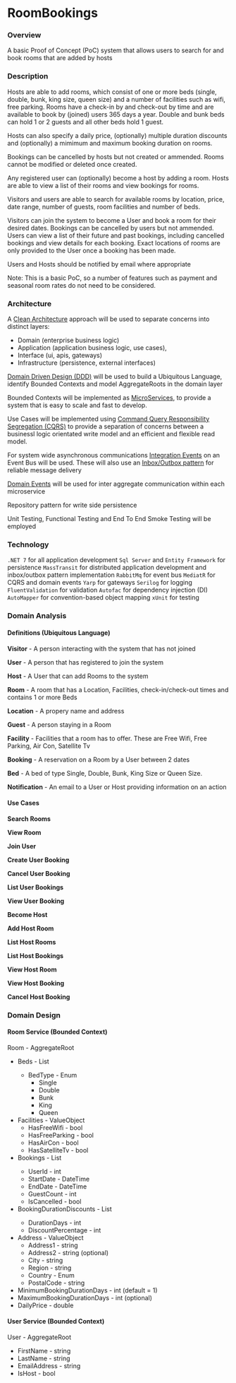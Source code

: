 # RoomBookings

### Overview

A basic Proof of Concept (PoC) system that allows users to search for and book rooms that are added by hosts

### Description

Hosts are able to add rooms, which consist of one or more beds (single, double, bunk, king size, queen size) and a number of facilities such as wifi, free parking. Rooms have a check-in by and check-out by time and are available to book by (joined) users 365 days a year. Double and bunk beds can hold 1 or 2 guests and all other beds hold 1 guest.

Hosts can also specify a daily price, (optionally) multiple duration discounts and (optionally) a mimimum and maximum booking duration on rooms.

Bookings can be cancelled by hosts but not created or ammended. Rooms cannot be modified or deleted once created.

Any registered user can (optionally) become a host by adding a room. Hosts are able to view a list of their rooms and view bookings for rooms.

Visitors and users are able to search for available rooms by location, price, date range, number of guests, room facilities and number of beds.

Visitors can join the system to become a User and book a room for their desired dates. Bookings can be cancelled by users but not ammended. Users can view a list of their future and past bookings, including cancelled bookings and view details for each booking. Exact locations of rooms are only provided to the User once a booking has been made.

Users and Hosts should be notified by email where appropriate

Note: This is a basic PoC, so a number of features such as payment and seasonal room rates do not need to be considered.

### Architecture

A [Clean Architecture](https://blog.cleancoder.com/uncle-bob/2012/08/13/the-clean-architecture.html) approach will be used to separate concerns into distinct layers:

- Domain (enterprise business logic)
- Application (application business logic, use cases),
- Interface (ui, apis, gateways)
- Infrastructure (persistence, external interfaces)

[Domain Driven Design (DDD)](https://martinfowler.com/bliki/DomainDrivenDesign.html) will be used to build a Ubiquitous Language, identify Bounded Contexts and model AggregateRoots in the domain layer

Bounded Contexts will be implemented as [MicroServices](https://microservices.io), to provide a system that is easy to scale and fast to develop.

Use Cases will be implemented using [Command Query Responsibility Segregation (CQRS)](https://www.eventstore.com/cqrs-pattern) to provide a separation of concerns between a businessl logic orientated write model and an efficient and flexible read model.

For system wide asynchronous communications [Integration Events](https://learn.microsoft.com/en-us/dotnet/architecture/microservices/multi-container-microservice-net-applications/integration-event-based-microservice-communications) on an Event Bus will be used. These will also use an [Inbox/Outbox pattern](https://event-driven.io/en/outbox_inbox_patterns_and_delivery_guarantees_explained/) for reliable message delivery

[Domain Events](https://learn.microsoft.com/en-us/dotnet/architecture/microservices/microservice-ddd-cqrs-patterns/domain-events-design-implementation) will be used for inter aggregate communication within each microservice

Repository pattern for write side persistence

Unit Testing, Functional Testing and End To End Smoke Testing will be employed

### Technology

`.NET 7` for all application development
`Sql Server` and `Entity Framework` for persistence
`MassTransit` for distributed application development and inbox/outbox pattern implementation
`RabbitMq` for event bus
`MediatR` for CQRS and domain events
`Yarp` for gateways
`Serilog` for logging
`FluentValidation` for validation
`Autofac` for dependency injection (DI)
`AutoMapper` for convention-based object mapping
`xUnit` for testing

### Domain Analysis

#### Definitions (Ubiquitous Language)

**Visitor** - A person interacting with the system that has not joined

**User** - A person that has registered to join the system

**Host** - A User that can add Rooms to the system

**Room** - A room that has a Location, Facilities, check-in/check-out times and contains 1 or more Beds

**Location** - A propery name and address

**Guest** - A person staying in a Room

**Facility** - Facilities that a room has to offer. These are Free Wifi, Free Parking, Air Con, Satellite Tv

**Booking** - A reservation on a Room by a User between 2 dates

**Bed** - A bed of type Single, Double, Bunk, King Size or Queen Size.

**Notification** - An email to a User or Host providing information on an action

#### Use Cases

**Search Rooms**

**View Room**

**Join User**

**Create User Booking**

**Cancel User Booking**

**List User Bookings**

**View User Booking**

**Become Host**

**Add Host Room**

**List Host Rooms**

**List Host Bookings**

**View Host Room**

**View Host Booking**

**Cancel Host Booking**

### Domain Design

#### Room Service (Bounded Context)

Room - AggregateRoot

- Beds - List<ValueObject>
  - BedType - Enum
    - Single
    - Double
    - Bunk
    - King
    - Queen
- Facilities - ValueObject
  - HasFreeWifi - bool
  - HasFreeParking - bool
  - HasAirCon - bool
  - HasSatelliteTv - bool
- Bookings - List<Entity>
  - UserId - int
  - StartDate - DateTime
  - EndDate - DateTime
  - GuestCount - int
  - IsCancelled - bool
- BookingDurationDiscounts - List<ValueObject>
  - DurationDays - int
  - DiscountPercentage - int
- Address - ValueObject
  - Address1 - string
  - Address2 - string (optional)
  - City - string
  - Region - string
  - Country - Enum
  - PostalCode - string
- MinimumBookingDurationDays - int (default = 1)
- MaximumBookingDurationDays - int (optional)
- DailyPrice - double

#### User Service (Bounded Context)

User - AggregateRoot

- FirstName - string
- LastName - string
- EmailAddress - string
- IsHost - bool
